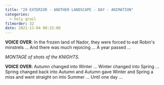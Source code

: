 ```yaml
---
title: "29 EXTERIOR - ANOTHER LANDSCAPE - DAY - ANIMATION"
categories:
  - holy grail
filmorder: 32
date: 2021-11-04 00:32:00
---
```


**VOICE OVER**: In the frozen land of Nador, they were forced to eat Robin's minstrels ... And there was much rejoicing ... A year passed ...

_MONTAGE of shots of the KNIGHTS._

**VOICE OVER**: Autumn changed into Winter ... Winter changed into Spring ... Spring changed back into Autumn and Autumn gave Winter and Spring a miss and went straight on into Summer ... Until one day ...